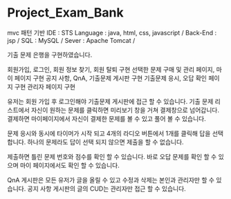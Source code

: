 # Project_Exam_Bank

mvc 패턴 기반
IDE : STS
Language : java, html, css, javascript /
Back-End : jsp / 
SQL : MySQL /
Sever : Apache Tomcat /

기출 문제 은행을 구현하였습니다.

회원가입, 로그인, 회원 정보 찾기, 회원 탈퇴 구현
선택한 문제 구매 및 관리 페이지, 마이 페이지 구현
공지 사항, QnA, 기출문제 게시판 구현
기출문제 응시, 오답 확인 페이지 구현
관리자 페이지 구현

유저는 회원 가입 후 로그인해야 기출문제 게시판에 접근 할 수 있습니다.
기출 문제 리스트에서 자신이 원하는 문제를 클릭하면 미리보기 창을 거쳐 결제창으로 넘어갑니다.
결제하면 마이페이지에서 자신이 결제한 문제를 볼 수 있고 풀어 볼 수 있습니다.

문제 응시와 동시에 타이머가 시작 되고 4개의 라디오 버튼에서 1개를 클릭해 답을 선택 합니다.
하나의 문제라도 답이 선택 되지 않으면 제출을 할 수 없습니다.

제출하면 틀린 문제 번호와 점수를 확인 할 수 있습니다.
바로 오답 문제를 확인 할 수 있으며 마이 페이지에서도 확인 할 수 있습니다.

QnA 게시판은 모든 유저가 글을 올릴 수 있고 수정과 삭제는 본인과 관리자만 할 수 있습니다.
공지 사항 게시판의 글의 CUD는 관리자만 접근 할 수 있습니다.
